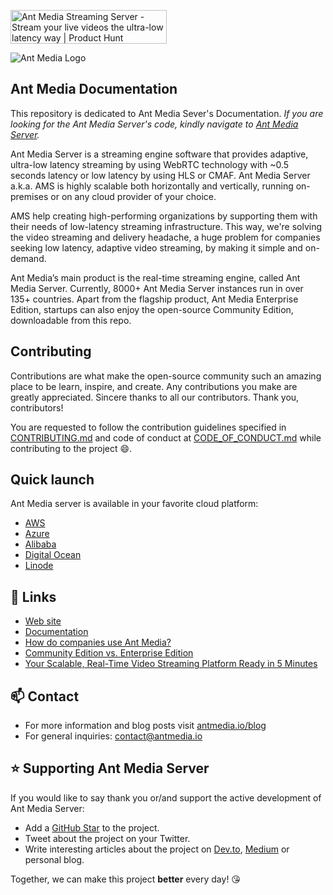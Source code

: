 <a href="https://www.producthunt.com/posts/ant-media-streaming-server?utm_source=badge-featured&utm_medium=badge&utm_souce=badge-ant&#0045;media&#0045;streaming&#0045;server" target="_blank"><img src="https://api.producthunt.com/widgets/embed-image/v1/top-post-badge.svg?post_id=334960&theme=light&period=daily" alt="Ant&#0032;Media&#0032;Streaming&#0032;Server - Stream&#0032;your&#0032;live&#0032;videos&#0032;the&#0032;ultra&#0045;low&#0032;latency&#0032;way | Product Hunt" style="width: 250px; height: 54px;" width="160" height="35" /></a><br>

![Ant Media Logo](https://user-images.githubusercontent.com/54481799/95862105-16cb0e00-0d6b-11eb-9087-88888889825d.png)



## Ant Media Documentation

This repository is dedicated to Ant Media Sever's Documentation. _If you are looking for the Ant Media Server's code, kindly navigate to [Ant Media Server](https://github.com/ant-media/Ant-Media-Server)._

Ant Media Server is a streaming engine software that provides adaptive, ultra-low latency streaming by using WebRTC technology with ~0.5 seconds latency or low latency by using HLS or CMAF. Ant Media Server a.k.a. AMS is highly scalable both horizontally and vertically, running on-premises or on any cloud provider of your choice.

AMS help creating high-performing organizations by supporting them with their needs of low-latency streaming infrastructure. This way, we're solving the video streaming and delivery headache, a huge problem for companies seeking low latency, adaptive video streaming, by making it simple and on-demand.

Ant Media’s main product is the real-time streaming engine, called Ant Media Server. Currently, 8000+ Ant Media Server instances run in over 135+ countries. Apart from the flagship product, Ant Media Enterprise Edition, startups can also enjoy the open-source Community Edition, downloadable from this repo. 

## Contributing

Contributions are what make the open-source community such an amazing place to be learn, inspire, and create. Any contributions you make are greatly appreciated. Sincere thanks to all our contributors. Thank you, contributors!

You are requested to follow the contribution guidelines specified in [CONTRIBUTING.md](https://github.com/ant-media/ant-media-documentation/blob/master/CONTRIBUTING.md) and code of conduct at [CODE_OF_CONDUCT.md](https://github.com/ant-media/ant-media-documentation/blob/master/CODE_OF_CONDUCT.md) while contributing to the project 😄.

## Quick launch

Ant Media server is available in your favorite cloud platform:

* [AWS](https://aws.amazon.com/marketplace/pp/prodview-464ritgzkzod6?sr=0-1&ref_=beagle&applicationId=AWSMPContessa)
* [Azure](https://azuremarketplace.microsoft.com/en-us/marketplace/apps?search=Ant%20Media%20Server&page=1)
* [Alibaba](https://marketplace.alibabacloud.com/products/56712002/Ant_Media_Server_Enterprise_2_2_1-sgcmjj00025347.html)
* [Digital Ocean](https://marketplace.digitalocean.com/apps/antmedia-server-enterprise-edition-3) 
* [Linode](https://www.linode.com/marketplace/apps/ant-media/ant-media-community-edition/)

## 🌱 Links

* [Web site](https://antmedia.io)
* [Documentation](https://antmedia.io/docs)
* [How do companies use Ant Media?](https://antmedia.io/case-studies/)
* [Community Edition vs. Enterprise Edition](https://github.com/ant-media/Ant-Media-Server/wiki#community-edition--enterprise-edition) 
* [Your Scalable, Real-Time Video Streaming Platform Ready in 5 Minutes](https://www.youtube.com/watch?v=y7bP0u0jQRQ)

## 📫 Contact

* For more information and blog posts visit [antmedia.io/blog](https://antmedia.io/blog/)
* For general inquiries: [contact@antmedia.io](mailto:contact@antmedia.io)

## ⭐️ Supporting Ant Media Server

If you would like to say thank you or/and support the active development of Ant Media Server: 

* Add a [GitHub Star](https://github.com/ant-media/Ant-Media-Server/) to the project.
* Tweet about the project on your Twitter.
* Write interesting articles about the project on [Dev.to](https://dev.to/), [Medium](https://medium.com/) or personal blog.

Together, we can make this project **better** every day! 😘
